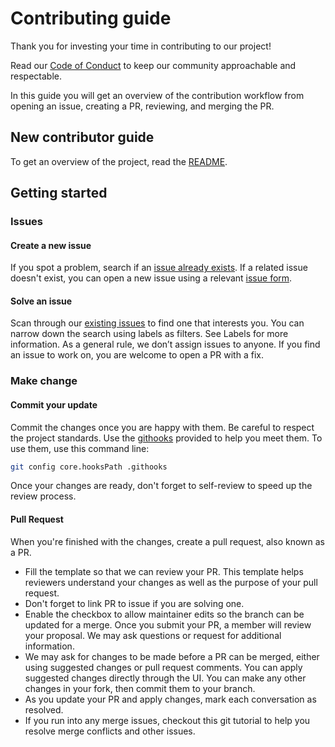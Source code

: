 # Contributing guide

Thank you for investing your time in contributing to our project!

Read our [Code of Conduct](./CODE_OF_CONDUCT.md) to keep our community approachable and respectable.

In this guide you will get an overview of the contribution workflow from opening an issue, creating a PR, reviewing, and merging the PR.

## New contributor guide

To get an overview of the project, read the [README](./README.md).

## Getting started

### Issues

#### Create a new issue

If you spot a problem, search if an [issue already exists]((https://github.com/Brinfer/LaTeX-template/issues)). If a related issue doesn't exist, you can open a new issue using a relevant [issue form](https://github.com/Brinfer/LaTeX-template/issues/choose).

#### Solve an issue

Scan through our [existing issues](https://github.com/Brinfer/LaTeX-template/issues) to find one that interests you. You can narrow down the search using labels as filters. See Labels for more information. As a general rule, we don’t assign issues to anyone. If you find an issue to work on, you are welcome to open a PR with a fix.

### Make change

#### Commit your update

Commit the changes once you are happy with them. Be careful to respect the project standards. Use the [githooks](https://git-scm.com/docs/githooks) provided to help you meet them. To use them, use this command line:

```bash
git config core.hooksPath .githooks
```

Once your changes are ready, don't forget to self-review to speed up the review process.

#### Pull Request

When you're finished with the changes, create a pull request, also known as a PR.

- Fill the template so that we can review your PR. This template helps reviewers understand your changes as well as the purpose of your pull request.
- Don't forget to link PR to issue if you are solving one.
- Enable the checkbox to allow maintainer edits so the branch can be updated for a merge. Once you submit your PR, a member will review your proposal. We may ask questions or request for additional information.
- We may ask for changes to be made before a PR can be merged, either using suggested changes or pull request comments. You can apply suggested changes directly through the UI. You can make any other changes in your fork, then commit them to your branch.
- As you update your PR and apply changes, mark each conversation as resolved.
- If you run into any merge issues, checkout this git tutorial to help you resolve merge conflicts and other issues.
